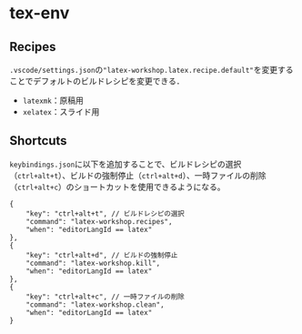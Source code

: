 # tex-env

## Recipes
`.vscode/settings.json`の`"latex-workshop.latex.recipe.default"`を変更することでデフォルトのビルドレシピを変更できる．
- `latexmk`：原稿用
- `xelatex`：スライド用

## Shortcuts
`keybindings.json`に以下を追加することで、ビルドレシピの選択（`ctrl+alt+t`）、ビルドの強制停止（`ctrl+alt+d`）、一時ファイルの削除（`ctrl+alt+c`）のショートカットを使用できるようになる。
```
{
    "key": "ctrl+alt+t", // ビルドレシピの選択
    "command": "latex-workshop.recipes",
    "when": "editorLangId == latex"
},
{
    "key": "ctrl+alt+d", // ビルドの強制停止
    "command": "latex-workshop.kill",
    "when": "editorLangId == latex"
},
{
    "key": "ctrl+alt+c", // 一時ファイルの削除
    "command": "latex-workshop.clean",
    "when": "editorLangId == latex"
}
```

